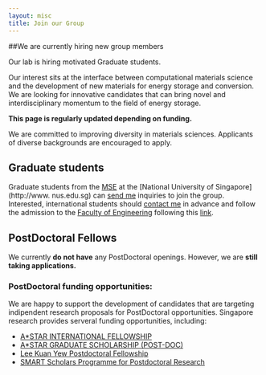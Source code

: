 ```yaml
---
layout: misc
title: Join our Group
---
```


##We are currently hiring new group members

Our lab is hiring motivated Graduate students. 

Our interest sits at the interface between computational materials science and the development of new materials for energy storage and conversion. We are looking for innovative candidates that can bring novel and interdisciplinary momentum  to the field of energy storage.

**This page is regularly updated depending on funding.**

We are committed to improving diversity in materials sciences. Applicants of diverse backgrounds are encouraged to apply.

## Graduate students

Graduate students from the [MSE](http://www.mse.nus.edu.sg) at the [National University of Singapore](http://www. nus.edu.sg) can [send me](../../misc/contact/) inquiries to join the group. Interested, international students should [contact me](../../misc/contact/) in advance and follow the admission to the [Faculty of Engineering](https://www.eng.nus.edu.sg) following this [link](http://www.eng.nus.edu.sg/graduate-studies/graduate-education/research-application/application-period/).

## PostDoctoral Fellows

We currently **do not have** any PostDoctoral openings. However, we are **still taking applications.**

### PostDoctoral funding opportunities:
We are happy to support the development of candidates that are targeting indipendent research proposals for PostDoctoral opportunities. Singapore research provides serveral funding opportunities, including:  

* [A*STAR INTERNATIONAL FELLOWSHIP](https://www.a-star.edu.sg/Scholarships/For-Post-doctoral-Studies/A-STAR-International-Fellowship) 
* [A*STAR GRADUATE SCHOLARSHIP (POST-DOC)](https://www.a-star.edu.sg/Scholarships/For-Post-doctoral-Studies/A-STAR-Graduate-Scholarship-Post-Doc#2016769-coverage)
* [Lee Kuan Yew Postdoctoral Fellowship](http://www.nus.edu.sg/dpr/InfoForResearchers/lkypdf.html)
* [SMART Scholars Programme for Postdoctoral Research](https://smart.mit.edu/fellowships/for-post-doctoral-smart-scholars)



